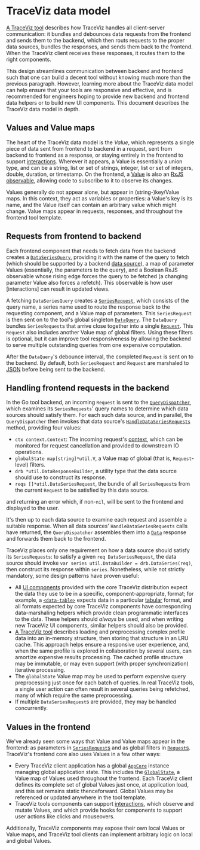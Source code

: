 # TraceViz data model

[A TraceViz tool](./a_traceviz_tool.md) describes how TraceViz handles all
client-server communication: it bundles and debounces data requests from the
frontend and sends them to the backend, which then routs requests to the proper
data sources, bundles the responses, and sends them back to the frontend.  When
the TraceViz client receives these responses, it routes them to the right
components.

This design streamlines communication between backend and frontend such that one
can build a decent tool without knowing much more than the previous paragraph.
However, learning more about the TraceViz data model can help ensure that your
tools are responsive and effective, and is recommended for engineers hoping to
provide new backend and frontend data helpers or to build new UI components.
This document describes the TraceViz data model in depth.

## Values and Value maps

The heart of the TraceViz data model is the *Value*, which represents a single
piece of data sent from frontend to backend in a request, sent from backend to
frontend as a response, or staying entirely in the frontend to support
[interactions](./interactions.md).  Wherever it appears, a Value is essentially
a union type, and can be a string, list or set of strings, integer, list or set
of integers, double, duration, or timestamp.  On the frontend, a
[Value](../client/core/src/value/value.ts) is also an [RxJS](https://rxjs.dev)
[observable](https://rxjs.dev/guide/observable), allowing code to subscribe to
it to observe its changes.

Values generally do not appear alone, but appear in (string-)key/Value maps.
In this context, they act as variables or properties: a Value's key is its name,
and the Value itself can contain an arbitrary value which might change.  Value
maps appear in requests, responses, and throughout the frontend tool template.

## Requests from frontend to backend

Each frontend component that needs to fetch data from the backend creates a
[`DataSeriesQuery`](../client/core/src/data_series_query/data_series_query.ts),
providing it with the name of the query to fetch (which should be supported by a
backend [data source](./a_traceviz_tool.md)), a map of parameter Values
(essentially, the parameters to the query), and a Boolean RxJS observable whose
rising edge forces the query to be fetched (a changing parameter Value also
forces a refetch).  This observable is how user [interactions] can result in
updated views.

A fetching `DataSeriesQuery` creates a
[`SeriesRequest`](../client/core/src/protocol/request_interface.ts), which
consists of the query name, a series name used to route the response back to the
requesting component, and a Value map of parameters.  This `SeriesRequest` is
then sent on to the tool's global singleton
[`DataQuery`](../client/core/src/data_query/data_query.ts).  The `DataQuery`
bundles `SeriesRequest`s that arrive close together into a single
[`Request`](../client/core/src/protocol/request_interface.ts).  This `Request`
also includes another Value map of global filters.  Using these filters is
optional, but it can improve tool responsiveness by allowing the backend to
serve multiple outstanding queries from one expensive computation.

After the `DataQuery`'s debounce interval, the completed `Request` is sent on to
the backend.  By default, both `SeriesRequest` and `Request` are marshaled to
[JSON](../client/core/src/protocol/json_request.ts) before being sent to the
backend.

## Handling frontend requests in the backend

In the Go tool backend, an incoming `Request` is sent to the
[`QueryDispatcher`](../server/go/query_dispatcher/query_dispatcher.go), which
examines its `SeriesRequests`' query names to determine which data sources
should satisfy them.  For each such data source, and in parallel, the
`QueryDispatcher` then invokes that data source's
[`HandleDataSeriesRequests`](../server/go/query_dispatcher/query_dispatcher.go)
method, providing four values:

*   `ctx context.Context`: The incoming request's
    [context](https://pkg.go.dev/context), which can be monitored for request
    cancellation and provided to downstream IO operations.
*   `globalState map[string]*util.V`, a Value map of global (that is,
    `Request`-level) filters.
*   `drb *util.DataResponseBuilder`, a utility type that the data source should
    use to construct its response.
*   `reqs []*util.DataSeriesRequest`, the bundle of all `SeriesRequest`s from
    the current `Request` to be satisfied by this data source.

and returning an error which, if non-`nil`, will be sent to the frontend and
displayed to the user.

It's then up to each data source to examine each request and assemble a suitable
response.  When all data sources' `HandleDataSeriesRequests` calls have
returned, the `QueryDispatcher` assembles them into a [`Data`](../server/go/util/util.go) response and forwards them back to the frontend.

TraceViz places only one requirement on how a data source should satisfy its
`SeriesRequests`: to satisfy a given `req DataSeriesRequest`, the data source
should invoke `var series util.DataBuilder = drb.DataSeries(req)`, then
construct its response within `series`.  Nonetheless, while not strictly
mandatory, some design patterns have proven useful:

*   All
    [UI components](../client/angular/traceviz/projects/ngx-traceviz-lib/components/)
    provided with the core TraceViz distribution expect the data they use to be
    in a specific, component-appropriate, format; for example, a
    [`<data-table>`](../client/angular//traceviz/projects/ngx-traceviz-lib/components/data-table/)
    expects data in a particular [tabular](../server/go/table/table.go) format,
    and all formats expected by core TraceViz components have corresponding
    data-marshaling helpers which provide clean programmatic interfaces to the
    data.  These helpers should *always* be used, and when writing new TraceViz
    UI components, similar helpers should also be provided.
*   [A TraceViz tool](./a_traceviz_tool.md) describes loading and preprocessing
    complex profile data into an in-memory structure, then storing that
    structure in an LRU cache.  This approach helps ensure a responsive user
    experience, and, when the same profile is explored in collaboration by
    several users, can amortize expensive results processing.  The cached
    profile structure may be immutable, or may even support (with proper
    synchronization) iterative processing.
*   The `globalState` Value map may be used to perform expensive query
    preprocessing just once for each batch of queries.  In real TraceViz tools,
    a single user action can often result in several queries being refetched,
    many of which require the same preprocessing.
*   If multiple `DataSeriesRequest`s are provided, they may be handled 
    concurrently.

## Values in the frontend

We've already seen some ways that Value and Value maps appear in the frontend:
as parameters in
[`SeriesRequest`s](../client/core/src/protocol/request_interface.ts) and as
global filters in
[`Request`s](../client/core/src/protocol/request_interface.ts).  TraceViz's
frontend core also uses Values in a few other ways:

*   Every TraceViz client application has a global
    [`AppCore`](../client/core/src/app_core/app_core.ts) instance managing
    global application state.  This includes the
    [`GlobalState`](../client/core/src/global_state/global_state.ts), a Value
    map of Values used throughout the frontend.  Each TraceViz client defines
    its complete set of global Values just once, at application load, and this
    set remains static thenceforward.  Global Values may be referenced or
    updated anywhere in the tool template.
*   TraceViz tools components can support [interactions](./interactions.md),
    which observe and mutate Values, and which provide hooks for components to
    support user actions like clicks and mouseovers.

Additionally, TraceViz components may expose their own local Values or Value
maps, and TraceViz tool clients can implement arbitrary logic on local and
global Values.
